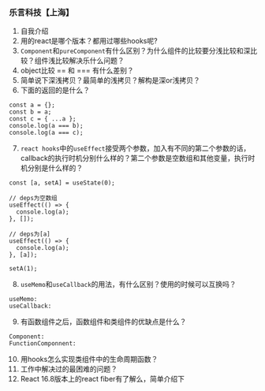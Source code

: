 ### 乐言科技【上海】
1. 自我介绍
2. 用的react是哪个版本？都用过哪些hooks呢?
3. `Component`和`pureComponent`有什么区别？为什么组件的比较要分浅比较和深比较？组件浅比较解决乐什么问题？
4. object比较 == 和 === 有什么差别？
5. 简单说下深浅拷贝？最简单的浅拷贝？解构是深or浅拷贝？
6. 下面的返回的是什么？
```
const a = {};
const b = a;
const c = { ...a };
console.log(a === b);
console.log(a === c);
```
7. `react hooks`中的`useEffect`接受两个参数，加入有不同的第二个参数的话，callback的执行时机分别什么样的？第二个参数是空数组和其他变量，执行时机分别是什么样的？
```
const [a, setA] = useState(0);

// deps为空数组
useEffect(() => {
  console.log(a);
}, []);

// deps为[a]
useEffect(() => {
  console.log(a);
}, [a]);

setA(1);
```
8. `useMemo`和`useCallback`的用法，有什么区别？使用的时候可以互换吗？
```
useMemo:
useCallback:
```
9. 有函数组件之后，函数组件和类组件的优缺点是什么？
```
Component:
FunctionComponnent: 
```
10. 用hooks怎么实现类组件中的生命周期函数？
11. 工作中解决过的最困难的问题？
12. React 16.8版本上的react fiber有了解么，简单介绍下